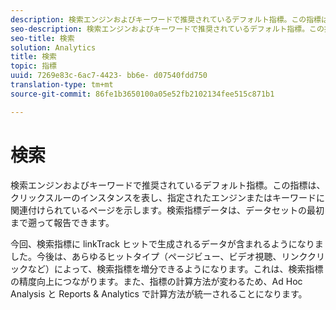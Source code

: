 ```yaml
---
description: 検索エンジンおよびキーワードで推奨されているデフォルト指標。この指標は、クリックスルーのインスタンスを表し、指定されたエンジンまたはキーワードに関連付けられているページを示します。検索指標データは、データセットの最初まで遡って報告できます。
seo-description: 検索エンジンおよびキーワードで推奨されているデフォルト指標。この指標は、クリックスルーのインスタンスを表し、指定されたエンジンまたはキーワードに関連付けられているページを示します。検索指標データは、データセットの最初まで遡って報告できます。
seo-title: 検索
solution: Analytics
title: 検索
topic: 指標
uuid: 7269e83c-6ac7-4423- bb6e- d07540fdd750
translation-type: tm+mt
source-git-commit: 86fe1b3650100a05e52fb2102134fee515c871b1

---
```



# 検索

検索エンジンおよびキーワードで推奨されているデフォルト指標。この指標は、クリックスルーのインスタンスを表し、指定されたエンジンまたはキーワードに関連付けられているページを示します。検索指標データは、データセットの最初まで遡って報告できます。

今回、検索指標に linkTrack ヒットで生成されるデータが含まれるようになりました。今後は、あらゆるヒットタイプ（ページビュー、ビデオ視聴、リンククリックなど）によって、検索指標を増分できるようになります。これは、検索指標の精度向上につながります。また、指標の計算方法が変わるため、Ad Hoc Analysis と Reports &amp; Analytics で計算方法が統一されることになります。
